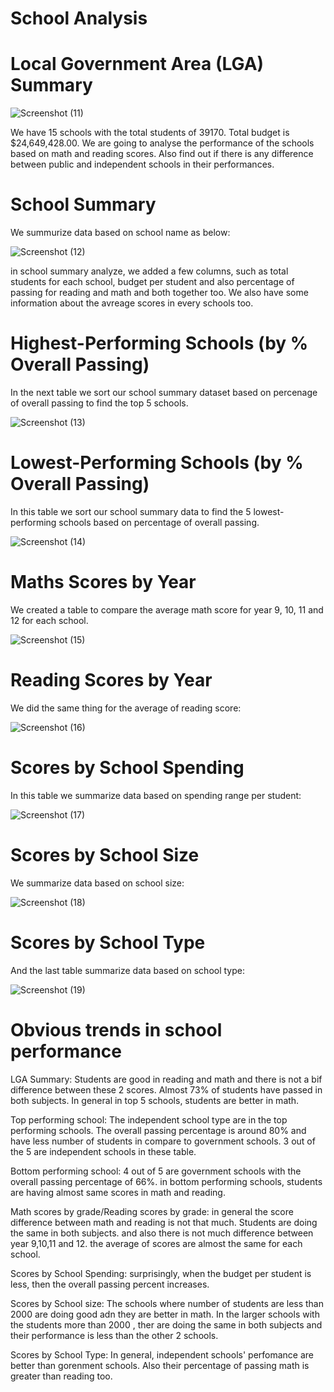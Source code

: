 # School Analysis

# Local Government Area (LGA) Summary

![Screenshot (11)](https://user-images.githubusercontent.com/117792685/206933218-5613de78-0012-47d1-b6d9-025e5a904cfb.png)

We have 15 schools with the total students of 39170. Total budget is $24,649,428.00. We are going to analyse the performance of the schools based on math and reading scores.
Also find out if there is any difference between public and independent schools in their performances. 

# School Summary

We summurize data based on school name as below:

![Screenshot (12)](https://user-images.githubusercontent.com/117792685/206933534-69652e8d-dd59-435e-8f80-feb492216120.png)

in school summary analyze, we added a few columns, such as total students for each school, budget per student and also percentage of passing for reading and math and both together too. 
We also have some information about the avreage scores in every schools too. 

# Highest-Performing Schools (by % Overall Passing)

In the next table we sort our school summary dataset based on percenage of overall passing to find the top 5 schools. 

![Screenshot (13)](https://user-images.githubusercontent.com/117792685/206933938-a64b2ecd-bebf-4ece-80e0-bb31864745a5.png)

# Lowest-Performing Schools (by % Overall Passing)

In this table we sort our school summary data to find the 5 lowest-performing schools based on percentage of overall passing. 

![Screenshot (14)](https://user-images.githubusercontent.com/117792685/206934708-035c6bf2-7478-42f3-acbe-6ed45e30b090.png)

# Maths Scores by Year

We created a table to compare the average math score for year 9, 10, 11 and 12 for each school.

![Screenshot (15)](https://user-images.githubusercontent.com/117792685/206934938-feccc760-1362-4a8b-bbb3-20e05a9134f8.png)

# Reading Scores by Year

We did the same thing for the average of reading score:

![Screenshot (16)](https://user-images.githubusercontent.com/117792685/206934988-78bab5a2-2505-4202-bad3-6c4cca5d1352.png)


# Scores by School Spending

In this table we summarize data based on spending range per student:

![Screenshot (17)](https://user-images.githubusercontent.com/117792685/206935741-e90e4d04-cd69-4fb8-80a7-333ad052d4c4.png)

# Scores by School Size

We summarize data based on school size:

![Screenshot (18)](https://user-images.githubusercontent.com/117792685/206935900-228bb632-bdad-4ccd-b00a-b584cb56d3f8.png)

# Scores by School Type

And the last table summarize data based on school type:

![Screenshot (19)](https://user-images.githubusercontent.com/117792685/206935959-b4481e24-8dd8-4a01-8092-8289dbe3fed7.png)


# Obvious trends in school performance

LGA Summary: Students are good in reading and math and there is not a bif difference between these 2 scores. Almost 73% of students have passed in both subjects. In general in top 5 schools, students are better in math. 

Top performing school: The independent school type are in the top performing schools. The overall passing percentage is around 80% and have less number of students in compare to government schools. 3 out of the 5 are independent schools in these table. 


Bottom performing school: 4 out of 5 are government schools with the overall passing percentage of 66%. in bottom performing schools, students are having almost same scores in math and reading.

Math scores by grade/Reading scores by grade: in general the  score difference between math and reading is not that much. Students are doing the same in both subjects. and also there is not much difference between year 9,10,11 and 12. the average of scores are almost the same for each school. 

Scores by School Spending: surprisingly, when the budget per student is less, then the overall passing percent increases.

Scores by School size: The schools where number of students are less than 2000 are doing good adn they are better in math. In the larger schools with the students more than 2000 , ther are doing the same in both subjects and their performance is less than the other 2 schools. 

Scores by School Type: In general, independent schools' perfomance are better than gorenment schools. Also their percentage of passing math is greater than reading too. 
